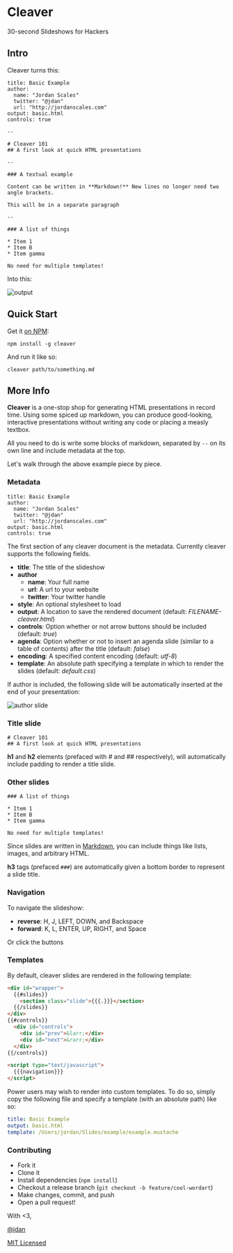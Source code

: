 # Cleaver

30-second Slideshows for Hackers

## Intro

Cleaver turns this:

    title: Basic Example
    author:
      name: "Jordan Scales"
      twitter: "@jdan"
      url: "http://jordanscales.com"
    output: basic.html
    controls: true

    --

    # Cleaver 101
    ## A first look at quick HTML presentations

    --

    ### A textual example

    Content can be written in **Markdown!** New lines no longer need two angle brackets.

    This will be in a separate paragraph

    --

    ### A list of things

    * Item 1
    * Item B
    * Item gamma

    No need for multiple templates!

Into this:

![output](https://i.cloudup.com/hHBVUtbREK.gif)

## Quick Start

Get it [on NPM](https://npmjs.org/package/cleaver):

```
npm install -g cleaver
```

And run it like so:

```
cleaver path/to/something.md
```

## More Info

**Cleaver** is a one-stop shop for generating HTML presentations in
record time. Using some spiced up markdown, you can produce
good-looking, interactive presentations without writing any code
or placing a measly textbox.

All you need to do is write some blocks of markdown, separated by `--`
on its own line and include metadata at the top.

Let's walk through the above example piece by piece.

### Metadata

    title: Basic Example
    author:
      name: "Jordan Scales"
      twitter: "@jdan"
      url: "http://jordanscales.com"
    output: basic.html
    controls: true

The first section of any cleaver document is the metadata. Currently cleaver supports
the following fields.

* **title**: The title of the slideshow
* **author**
    * **name**: Your full name
    * **url**: A url to your website
    * **twitter**: Your twitter handle
* **style**: An optional stylesheet to load
* **output**: A location to save the rendered document (default: *FILENAME-cleaver.html*)
* **controls**: Option whether or not arrow buttons should be included (default: *true*)
* **agenda**: Option whether or not to insert an agenda slide (similar to a table of contents) after the title (default: *false*)
* **encoding**: A specified content encoding (default: *utf-8*)
* **template**: An absolute path specifying a template in which to render the slides (default:
 *default.css*)

If author is included, the following slide will be automatically inserted
at the end of your presentation:

![author slide](https://i.cloudup.com/YxgwvqVZNg-1200x1200.png)

### Title slide

    # Cleaver 101
    ## A first look at quick HTML presentations

**h1** and **h2** elements (prefaced with *#* and *##* respectively), will
automatically include padding to render a title slide.

### Other slides

    ### A list of things

    * Item 1
    * Item B
    * Item gamma

    No need for multiple templates!

Since slides are written in [Markdown](http://daringfireball.net/projects/markdown/),
you can include things like lists, images, and arbitrary HTML.

**h3** tags (prefaced `###`) are automatically given a bottom border to
represent a slide title.

### Navigation

To navigate the slideshow:

* **reverse**: H, J, LEFT, DOWN, and Backspace
* **forward**: K, L, ENTER, UP, RIGHT, and Space

Or click the buttons

### Templates

By default, cleaver slides are rendered in the following template:

```html
<div id="wrapper">
  {{#slides}}
    <section class="slide">{{{.}}}</section>
  {{/slides}}
</div>
{{#controls}}
  <div id="controls">
    <div id="prev">&larr;</div>
    <div id="next">&rarr;</div>
  </div>
{{/controls}}

<script type="text/javascript">
  {{{navigation}}}
</script>
```

Power users may wish to render into custom templates. To do so, simply copy the following file
and specify a template (with an absolute path) like so:

```yaml
title: Basic Example
output: basic.html
template: /Users/jordan/Slides/example/example.mustache
```

### Contributing

* Fork it
* Clone it
* Install dependencies (`npm install`)
* Checkout a release branch (`git checkout -b feature/cool-wordart`)
* Make changes, commit, and push
* Open a pull request!

With <3,

[@jdan](http://jordanscales.com)

[MIT Licensed](https://github.com/jdan/cleaver/blob/master/LICENSE)
